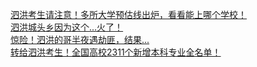   
[泗洪考生请注意！多所大学预估线出炉，看看能上哪个学校！](http://www.dianyue.me/archives/243/8b5q0azbccvsjtxs/)  
[泗洪城头乡因为这个...火了！](http://www.dianyue.me/archives/293/x2bqt4nmy8kt99gf/)  
[惊险！泗洪的哥半夜遇劫匪，结果...](http://www.dianyue.me/archives/293/34dn467m74w8isej/)  
[转给泗洪考生！全国高校2311个新增本科专业全名单！](http://www.dianyue.me/archives/240/xyex5swb3ar22r6u/)